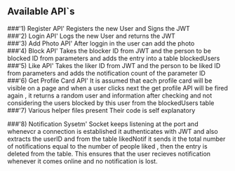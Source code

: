 ## Available API`s 

###'1) Register API'
Registers the new User and Signs the JWT <br/>
###'2) Login API'
Logs the new User and returns the JWT <br/>
###'3) Add Photo API'
After loggin in the user can add the photo<br/>
###'4) Block API'
Takes the blocker ID from JWT and the person to be blocked ID from parameters and adds the entry into a table blockedUsers<br/>
###'5) Like API'
Takes the liker ID from JWT and the person to be liked ID from parameters and adds the notification count of the parameter ID <br/>
###'6) Get Profile Card API'
It is assumed that each profile card will be visible on a page and when a user clicks next the get profile API will be fired again , it returns a random user and information after checking and not considering
the users blocked by this user from the blockedUsers table 
###'7) Various helper files present
Their code is self explanatory<br/> 

###'8) Notification Sysetm'
Socket keeps listening at the port and whenevcr a connection is established it authenticates with JWT and also extracts the userID and from the table likedNotif it sends it the total number of notifications equal to the number of people liked , then the entry is deleted from the table. This ensures that the user recieves notification whenever it comes online and no notification is lost. <br/>



